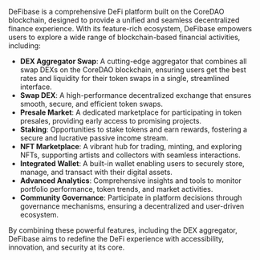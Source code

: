 DeFibase is a comprehensive DeFi platform built on the CoreDAO blockchain, designed to provide a unified and seamless decentralized finance experience. With its feature-rich ecosystem, DeFibase empowers users to explore a wide range of blockchain-based financial activities, including:

- **DEX Aggregator Swap**: A cutting-edge aggregator that combines all swap DEXs on the CoreDAO blockchain, ensuring users get the best rates and liquidity for their token swaps in a single, streamlined interface.  
- **Swap DEX**: A high-performance decentralized exchange that ensures smooth, secure, and efficient token swaps.  
- **Presale Market**: A dedicated marketplace for participating in token presales, providing early access to promising projects.  
- **Staking**: Opportunities to stake tokens and earn rewards, fostering a secure and lucrative passive income stream.  
- **NFT Marketplace**: A vibrant hub for trading, minting, and exploring NFTs, supporting artists and collectors with seamless interactions.  
- **Integrated Wallet**: A built-in wallet enabling users to securely store, manage, and transact with their digital assets.  
- **Advanced Analytics**: Comprehensive insights and tools to monitor portfolio performance, token trends, and market activities.  
- **Community Governance**: Participate in platform decisions through governance mechanisms, ensuring a decentralized and user-driven ecosystem.  

By combining these powerful features, including the DEX aggregator, DeFibase aims to redefine the DeFi experience with accessibility, innovation, and security at its core.
